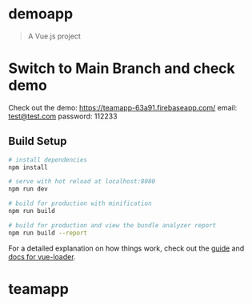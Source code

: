# demoapp

> A Vue.js project

# Switch to Main Branch and check demo
Check out the demo: https://teamapp-63a91.firebaseapp.com/ email: test@test.com password: 112233


## Build Setup

``` bash
# install dependencies
npm install

# serve with hot reload at localhost:8080
npm run dev

# build for production with minification
npm run build

# build for production and view the bundle analyzer report
npm run build --report
```

For a detailed explanation on how things work, check out the [guide](http://vuejs-templates.github.io/webpack/) and [docs for vue-loader](http://vuejs.github.io/vue-loader).
# teamapp
